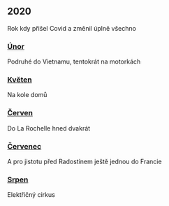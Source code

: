 ## 2020

Rok kdy přišel Covid a změnil úplně všechno

### [Únor](2020_february.md)

Podruhé do Vietnamu, tentokrát na motorkách

### [Květen](2020_may.md)

Na kole domů

### [Červen](2020_june.md)

Do La Rochelle hned dvakrát

### [Červenec](2020_july.md)

A pro jistotu před Radostínem ještě jednou do Francie

### [Srpen](2020_august.md)

Elektřičný cirkus
